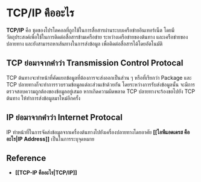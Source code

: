 # TCP/IP คืออะไร
**TCP/IP** คือ ชุดของโปรโตคอลที่ถูกใช้ในการสื่อสารผ่านระบบเครือข่ายอินเทอร์เน็ต โดยมีวัตถุประสงค์เพื่อใช้ในการติดต่อสื่อสารข้ามเครือข่าย ระหว่างเครือข่ายของต้นทาง และเครือข่ายของปลายทาง และยังสามารถหาเส้นทางในการส่งข้อมูล เพื่อติดต่อสื่อสารได้โดยอัตโนมัติ

## TCP ย่อมาจากคำว่า Transmission Control Protocal 
TCP ต้นทางจะทำหน้าที่คัดแยกข้อมูลที่ต้องการจะส่งออกเป็นส่วน ๆ หรือที่เรียกว่า Package และ TCP ปลายทางก็จะทำการรวบรวมข้อมูลแต่ละส่วนเข้าด้วยกัน โดยระหว่างการรับส่งข้อมูลนั้น จะมีการตรวจสอบความถูกต้องของข้อมูลอยู่เสมอ หากเกิดความผิดพลาด TCP ปลายทางจะร้องขอไปยัง TCP ต้นทาง ให้ทำการส่งข้อมูลมาใหม่อีกครั้ง

## IP ย่อมาจากคำว่า Internet Protocal
IP ทำหน้าที่ในการจัดส่งข้อมูลจากเครื่องต้นทางไปยังเครื่องปลายทางโดยอาศัย **[[ไอพีแอดเดรส คืออะไร|IP Address]]** เป็นในการระบุจุดหมาย

## Reference
- **[[TCP-IP คืออะไร|TCP/IP]]**